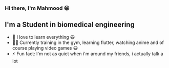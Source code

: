 ### Hi there, I'm Mahmood 😁

## I'm a Student in biomedical engineering

- 🌱 I love to learn everything 😆
- 👨‍🏫 Currently training in the gym, learning flutter, watching anime and of course playing video games 😃
- ⚡ Fun fact: I'm not as quiet when i'm around my friends, i actually talk a lot
